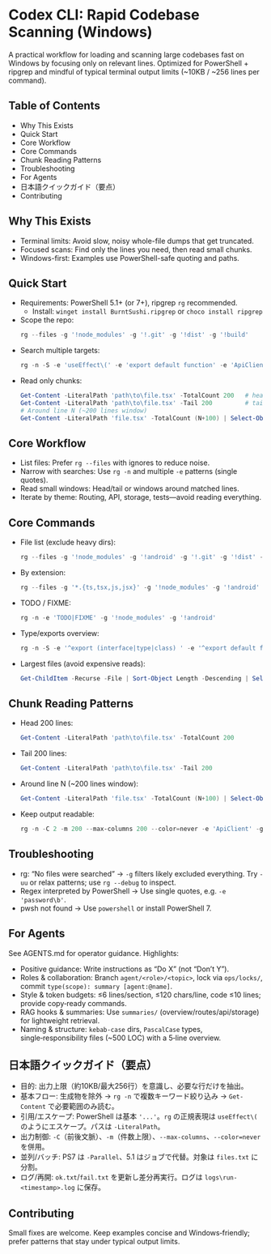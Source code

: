 # Codex CLI: Rapid Codebase Scanning (Windows)

A practical workflow for loading and scanning large codebases fast on Windows by focusing only on relevant lines. Optimized for PowerShell + ripgrep and mindful of typical terminal output limits (~10KB / ~256 lines per command).

## Table of Contents
- Why This Exists
- Quick Start
- Core Workflow
- Core Commands
- Chunk Reading Patterns
- Troubleshooting
- For Agents
- 日本語クイックガイド（要点）
- Contributing

## Why This Exists
- Terminal limits: Avoid slow, noisy whole-file dumps that get truncated.
- Focused scans: Find only the lines you need, then read small chunks.
- Windows-first: Examples use PowerShell-safe quoting and paths.

## Quick Start
- Requirements: PowerShell 5.1+ (or 7+), ripgrep `rg` recommended.
  - Install: `winget install BurntSushi.ripgrep` or `choco install ripgrep`
- Scope the repo:
  ```powershell
  rg --files -g '!node_modules' -g '!.git' -g '!dist' -g '!build'
  ```
- Search multiple targets:
  ```powershell
  rg -n -S -e 'useEffect\(' -e 'export default function' -e 'ApiClient' -g '!node_modules' -g '!android'
  ```
- Read only chunks:
  ```powershell
  Get-Content -LiteralPath 'path\to\file.tsx' -TotalCount 200   # head
  Get-Content -LiteralPath 'path\to\file.tsx' -Tail 200         # tail
  # Around line N (~200 lines window)
  Get-Content -LiteralPath 'file.tsx' -TotalCount (N+100) | Select-Object -Last 200
  ```

## Core Workflow
- List files: Prefer `rg --files` with ignores to reduce noise.
- Narrow with searches: Use `rg -n` and multiple `-e` patterns (single quotes).
- Read small windows: Head/tail or windows around matched lines.
- Iterate by theme: Routing, API, storage, tests—avoid reading everything.

## Core Commands
- File list (exclude heavy dirs):
  ```powershell
  rg --files -g '!node_modules' -g '!android' -g '!.git' -g '!dist' -g '!build'
  ```
- By extension:
  ```powershell
  rg --files -g '*.{ts,tsx,js,jsx}' -g '!node_modules' -g '!android'
  ```
- TODO / FIXME:
  ```powershell
  rg -n -e 'TODO|FIXME' -g '!node_modules' -g '!android'
  ```
- Type/exports overview:
  ```powershell
  rg -n -S -e '^export (interface|type|class) ' -e '^export default function' -g '!node_modules' -g '!android'
  ```
- Largest files (avoid expensive reads):
  ```powershell
  Get-ChildItem -Recurse -File | Sort-Object Length -Descending | Select-Object -First 50 Length,FullName
  ```

## Chunk Reading Patterns
- Head 200 lines:
  ```powershell
  Get-Content -LiteralPath 'path\to\file.tsx' -TotalCount 200
  ```
- Tail 200 lines:
  ```powershell
  Get-Content -LiteralPath 'path\to\file.tsx' -Tail 200
  ```
- Around line N (~200 lines window):
  ```powershell
  Get-Content -LiteralPath 'file.tsx' -TotalCount (N+100) | Select-Object -Last 200
  ```
- Keep output readable:
  ```powershell
  rg -n -C 2 -m 200 --max-columns 200 --color=never -e 'ApiClient' -g '!node_modules'
  ```

## Troubleshooting
- rg: “No files were searched” → `-g` filters likely excluded everything. Try `-uu` or relax patterns; use `rg --debug` to inspect.
- Regex interpreted by PowerShell → Use single quotes, e.g. `-e 'password\b'`.
- pwsh not found → Use `powershell` or install PowerShell 7.

## For Agents
See AGENTS.md for operator guidance. Highlights:
- Positive guidance: Write instructions as “Do X” (not “Don’t Y”).
- Roles & collaboration: Branch `agent/<role>/<topic>`, lock via `ops/locks/`, commit `type(scope): summary [agent:@name]`.
- Style & token budgets: ≤6 lines/section, ≤120 chars/line, code ≤10 lines; provide copy‑ready commands.
- RAG hooks & summaries: Use `summaries/` (overview/routes/api/storage) for lightweight retrieval.
- Naming & structure: `kebab-case` dirs, `PascalCase` types, single‑responsibility files (~500 LOC) with a 5‑line overview.

## 日本語クイックガイド（要点）
- 目的: 出力上限（約10KB/最大256行）を意識し、必要な行だけを抽出。
- 基本フロー: 生成物を除外 → `rg -n` で複数キーワード絞り込み → `Get-Content` で必要範囲のみ読む。
- 引用/エスケープ: PowerShell は基本 `'...'`。`rg` の正規表現は `useEffect\(` のようにエスケープ。パスは `-LiteralPath`。
- 出力制御: `-C`（前後文脈）、`-m`（件数上限）、`--max-columns`、`--color=never` を併用。
- 並列/バッチ: PS7 は `-Parallel`、5.1 はジョブで代替。対象は `files.txt` に分割。
- ログ/再開: `ok.txt`/`fail.txt` を更新し差分再実行。ログは `logs\run-<timestamp>.log` に保存。

## Contributing
Small fixes are welcome. Keep examples concise and Windows‑friendly; prefer patterns that stay under typical output limits.


